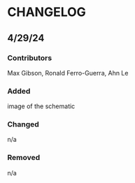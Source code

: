 # CHANGELOG

## 4/29/24 

### Contributors
Max Gibson, Ronald Ferro-Guerra, Ahn Le

### Added
image of the schematic

### Changed
n/a

### Removed
n/a
